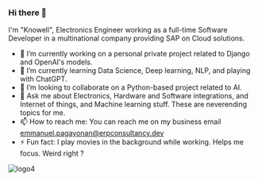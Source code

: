 ### Hi there 👋

I'm "Knowell", Electronics Engineer working as a full-time Software Developer in a multinational company providing SAP on Cloud solutions.

- 🔭 I’m currently working on a personal private project related to Django and OpenAI's models.
- 🌱 I’m currently learning Data Science, Deep learning, NLP, and playing with ChatGPT.
- 👯 I’m looking to collaborate on a Python-based project related to AI.
- 💬 Ask me about Electronics, Hardware and Software integrations, and Internet of things, and Machine learning stuff. These are neverending topics for me.
- 📫 How to reach me: You can reach me on my business email emmanuel.pagayonan@erpconsultancy.dev
- ⚡ Fun fact: I play movies in the background while working. Helps me focus. Weird right ?

![logo4](https://github.com/knowell41/knowell41/assets/45946492/f15c0f1d-b232-466a-955f-dca9875bcb22)

